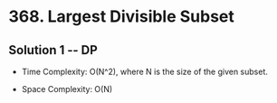 # 368. Largest Divisible Subset

## Solution 1 -- DP

* Time Complexity: O(N^2), where N is the size of the given subset.

* Space Complexity: O(N)
